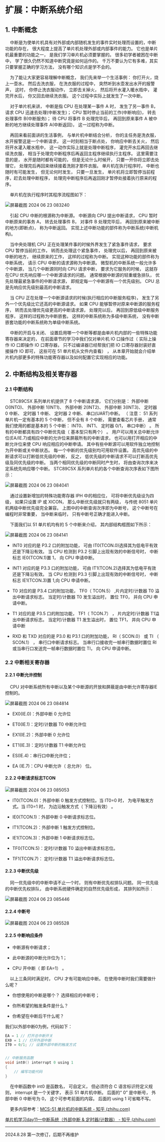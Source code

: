 # 扩展：中断系统介绍

## 1. 中断概念

    中断是为使单片机具有对外部或内部随机发生的事件实时处理而设置的，中断功能的存在， 很大程度上提高了单片机处理外部或内部事件的能力。 它也是单片机最重要的功能之一， 是我们学习单片机必须要掌握的。 很多初学者被困在中断中， 学了很久仍然不知道中断究竟是如何运作的。 千万不要认为它有多难，其实只要掌握正确的学习方法， 没有哪个知识点是学不会的。

    为了能让大家更容易理解中断概念， 我们先来举一个生活事例： 你打开火，烧上一壶水。 然后去洗衣服， 在洗衣服的过程中， 突然听到水壶发出水开的报警声， 这时， 你停止洗衣服动作， 立即去关掉火， 然后将开水灌入暖水瓶中， 灌完开水后， 你又回去继续洗衣服。 这个过程中实际上就发生了一次中断。

    对于单片机来讲， 中断是指 CPU 在处理某一事件 A 时， 发生了另一事件 B，请求 CPU 迅速去处理(中断发生)； CPU 暂时停止当前的工作(中断响应)， 转去处理事件 B(中断服务)； 待 CPU 将事件 B 处理完毕后， 再回到原来事件 A 被中断的地方继续处理事件 A(中断返回)， 这一过程称为中断。

    再回来看前面讲的生活事例， 与单片机中断结合分析， 你的主任务是洗衣服，水开报警这是一个中断请求， 这一时刻相当于断点处， 你响应中断去关火， 然后将开水灌入暖水瓶中， 这一动作实际上就是处理中断程序， 灌完开水后再回去继续洗衣服， 相当于处理完中断程序后再返回主程序继续执行主程序。 这里需要注意的是， 水开是随时都有可能的， 但是无论什么时候开， 只要一开你将立即去处理它， 处理完后再回来继续接着洗刚才那件衣服。 单片机在执行程序时， 中断也随时有可能发生， 但无论何时发生， 只要一旦发生， 单片机将立即暂停当前程序，赶去处理中断程序， 处理完中断程序后再返回刚才暂停处接着执行原来的程序。

    单片机在执行程序时其程序流程图如下：

![屏幕截图 2024 06 23 083240](https://img.picgo.net/2024/06/23/-2024-06-23-08324078ca7f64186bcfad.png)

    引起 CPU 中断的根源称为中断源。 中断源向 CPU 提出中断请求， CPU 暂时中断原来的事务 A， 转去处理事件 B， 对事件 B 处理完毕后， 再回到原来被中断的地方(即断点)， 称为中断返回。 实现上述中断功能的部件称为中断系统(中断机构)。

    当中央处理机 CPU 正在处理某件事的时候外界发生了紧急事件请求， 要求CPU 暂停当前的工作， 转而去处理这个紧急事件， 处理完以后， 再回到原来被中断的地方， 继续原来的工作， 这样的过程称为中断。 实现这种功能的部件称为中断系统， 请示 CPU 中断的请求源称为中断源。 微型机的中断系统一般允许多个中断源， 当几个中断源同时向 CPU 请求中断， 要求为它服务的时候， 这就存在CPU 优先响应哪一个中断源请求的问题。 通常根据中断源的轻重缓急排队， 优先处理最紧急事件的中断请求源， 即规定每一个中断源有一个优先级别。 CPU 总是先响应优先级别最高的中断请求。

    当 CPU 正在处理一个中断源请求的时候(执行相应的中断服务程序)， 发生了另外一个优先级比它还高的中断源请求。 如果 CPU 能够暂停对原来中断源的服务程序， 转而去处理优先级更高的中断请求源， 处理完以后， 再回到原低级中断服务程序， 这样的过程称为中断嵌套。 这样的中断系统称为多级中断系统， 没有中断嵌套功能的中断系统称为单级中断系统。

    中断的开启与关闭、 设置启用哪一个中断等都是由单片机内部的一些特殊功能寄存器来决定的， 在前面章节的学习中我们仅对单片机 IO 口操作过（ 实际上操作 IO 口即操作 IO 口寄存器， 只不过编译器已经帮我们把 IO 口寄存器封装好直接操作 IO 即可， 这些可在 51 单片机头文件内查看） ， 从本章开始就会介绍单片机内部更多的特殊功能寄存器以及如何配置它实现相应的功能。

## 2. 中断结构及相关寄存器

### 2.1 中断结构

    STC89C5X 系列单片机提供了 8 个中断请求源， 它们分别是： 外部中断O(INTO)、 外部中断 1(INT1)、 外部中断 2(INT2)、 外部中断 3(INT3)、 定时器 0 中断、 定时器 1 中断、 定时器 2 中断、 串口(UART)中断。 （ 注意： 51 系列单片机一定有基本的 5 个中断， 但不全有 8 个中断， 需要查看芯片手册， 通常我们使用的都是基本的 5 个中断： INT0、 INT1、 定时器 0/1， 串口中断） 。 所有的中断都具有四个中断优先级（ 基本型只有两个） 。 用户可以用关总中断允许位(EA/IE.7)或相应中断的允许位来屏蔽所有的中断请求， 也可以用打开相应的中断允许位来使 CPU 响应相应的中断申请。 其中有些中断源可以用软件独立地控制为开中断或关中断状态。 每一个中断的优先级别均可用软件设置。 高优先级的中断请求可以打断低优先级的中断， 反之， 低优先级的中断请求不可以打断高优先级及同优先级的中断。 当两个相同优先级的中断同时产生时， 将由查询次序来决定系统先响应哪个中断。 STC89C5X 系列单片机的各个中断查询次序表如下图所示：

![屏幕截图 2024 06 23 084041](https://img.picgo.net/2024/06/23/-2024-06-23-0840414a98ac3b6aa48da6.png)

    通过设置新增加的特殊功能寄存器 IPH 中的相应位， 可将中断优先级设为四级， 如果只设置 IP 或 XICON， 那么中断优先级就只有两级， 与传统 8051 单片机两级中断优先级完全兼容。 上图中的中断查询次序即为中断号， 这个中断号在编程时非常重要， 当中断来临时， 只有中断号正确才能进入中断。

    下面我们以 51 单片机均有的 5 个中断来介绍， 其内部结构框图如下所示：

![屏幕截图 2024 06 23 084141](https://img.picgo.net/2024/06/23/-2024-06-23-084141706a6f7613731f44.png)

- INT0 对应的是 P3.2 口的附加功能， 可由 IT0(TCON.0)选择其为低电平有效还是下降沿有效。 当 CPU 检测到 P3.2 引脚上出现有效的中断信号时， 中断标志 IE0(TCON.1)置 1， 向 CPU 申请中断。

- INT1 对应的是 P3.3 口的附加功能， 可由 IT1(TCON.2)选择其为低电平有效还是下降沿有效。 当 CPU 检测到 P3.3 引脚上出现有效的中断信号时， 中断标志 IE1(TCON.3)置 1,向 CPU 申请中断。

- T0 对应的是 P3.4 口的附加功能， TF0（ TCON.5） ,片内定时/计数器 T0 溢出中断请求标志。 当定时/计数器 T0 发生溢出时， 置位 TF0， 并向 CPU 申请中断。

- T1 对应的是 P3.5 口的附加功能， TF1（ TCON.7） ， 片内定时/计数器 T1溢出中断请求标志。 当定时/计数器 T1 发生溢出时， 置位 TF1， 并向 CPU 申请中断

- RXD 和 TXD 对应的是 P3.0 和 P3.1 口的附加功能， RI（ SCON.0） 或 TI （ SCON.1） ， 串行口中断请求标志。 当串行口接收完一帧串行数据时置位 RI 或当串行口发送完一帧串行数据时置位 TI， 向 CPU 申请中断。

### 2.2 中断相关寄存器

#### 2.2.1 中断允许控制

    CPU 对中断系统所有中断以及某个中断源的开放和屏蔽是由中断允许寄存器IE 控制的。

![屏幕截图 2024 06 23 084814](https://img.picgo.net/2024/06/23/-2024-06-23-084814d153bd9786d30c00.png)

- EX0(IE.0)：外部中断 0 允许位

- ET0(IE.1)：定时/计数器 T0 中断允许位

- EX1(IE.2)：外部中断 0 允许位

- ET1(IE.3)：定时/计数器 T1 中断允许位

- ES(IE.4)：串行口中断允许位；

- EA (IE.7)：CPU 中断允许（ 总允许） 位。

#### 2.2.2 中断请求标志TCON

![屏幕截图 2024 06 23 085053](https://img.picgo.net/2024/06/23/-2024-06-23-085053611dfd5d8b92f1fc.png)

- IT0(TCON.0)：外部中断 0 触发方式控制位。当 IT0=0 时， 为电平触发方式。当 IT0=1 时， 为边沿触发方式（ 下降沿有效） 。

- IE0(TCON.1)：外部中断 0 中断请求标志位。

- IT1(TCON.2)：外部中断 1 触发方式控制位。

- IE1(TCON.3)：外部中断 1 中断请求标志位。

- TF0(TCON.5)：定时/计数器 T0 溢出中断请求标志位。

- TF1(TCON.7)： 定时/计数器 T1 溢出中断请求标志位。

#### 2.2.3 中断优先级

    同一优先级中的中断申请不止一个时， 则有中断优先权排队问题。 同一优先级的中断优先权排队， 由中断系统硬件确定的自然优先级形成， 其排列如所示：

![屏幕截图 2024 06 23 085446](https://img.picgo.net/2024/06/23/-2024-06-23-085446a5b826d9f816ab18.png)

#### 2.2.4 中断号

![屏幕截图 2024 06 23 085528](https://img.picgo.net/2024/06/23/-2024-06-23-0855283a71b8ebba83c0a8.png)

#### 2.2.5 中断响应条件

- 中断源有中断请求；

- 此中断源的中断允许位为 1；

- CPU 开中断（ 即 EA=1） 。

    以上三条同时满足时， CPU 才有可能响应中断。 在使用中断时我们需要做什么呢？

- 你想使用的中断是哪个？ 选择相应的中断号；

- 你所希望的触发条件是什么？

- 你希望在中断后干什么呢？

我们以外部中断0为例，代码如下：

```c
EA = 1 // 打开总中断开关
EX0 = 1 // 打开外部中断
IT0 = 0/1; // 设置外部中断的触发方式


// 中断服务函数
void int0() interrupt 0 using 1
{
    // 编写功能代码
}
```

    在中断函数中 int0 是函数名， 可自定义， 但必须符合 C 语言标识符定义规则， interrupt 是一个关键字， 表示 51 单片机中断。 后面的“ 0” 是中断号， 外部中断 0 中断号为 0， 这个可参考前面的内容。 后面的 using 1 可省略不写。

    更多内容参考：[MCS-51 单片机的中断系统 - 知乎 (zhihu.com)](https://zhuanlan.zhihu.com/p/59230911)

[单片机学习day11—中断系统（外部中断 & 定时器/计数器） - 知乎 (zhihu.com)](https://zhuanlan.zhihu.com/p/166092776)

---

2024.8.28 第一次修订，后期不再维护
